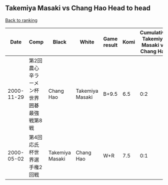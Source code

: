 ## Takemiya Masaki vs Chang Hao Head to head

[Back to ranking](../../index.md)




| **Date** | **Comp** | **Black** | **White** | **Game result** | **Komi** | **Cumulative Takemiya Masaki vs Chang Hao** | **Takemiya Masaki streak** | **Chang Hao streak** | 
| --- | --- | --- | --- | --- | --- | --- | --- | --- |
| 2000-11-29 | 第2回農心辛ラーメン杯世界囲碁最強戦第8戦 | Chang Hao | Takemiya Masaki | B+9.5 | 6.5 | 0:2 | 0 | 2 | 
| 2000-05-02 | 第4回応氏杯世界選手権2回戦 | Takemiya Masaki | Chang Hao | W+R | 7.5 | 0:1 | 0 | 1 |




